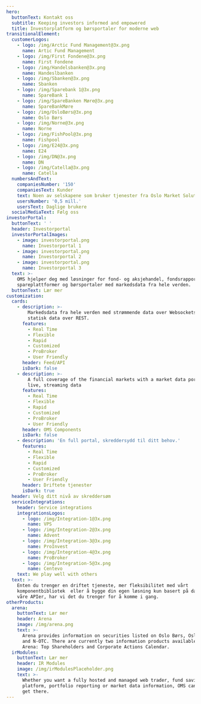 ```yaml
---
hero:
  buttonText: Kontakt oss
  subtitle: Keeping investors informed and empowered
  title: Investorplatform og børsportaler for moderne web
transitionalElement:
  customerLogos:
    - logo: /img/Arctic Fund Management@3x.png
      name: Artic Fund Management
    - logo: /img/First Fondene@3x.png
      name: First Fondene
    - logo: /img/Handelsbanken@3x.png
      name: Handeslbanken
    - logo: /img/Sbanken@3x.png
      name: Sbanken
    - logo: /img/Sparebank 1@3x.png
      name: SpareBank 1
    - logo: /img/SpareBanken Møre@3x.png
      name: SpareBankMøre
    - logo: /img/OsloBørs@3x.png
      name: Oslo Børs
    - logo: /img/Norne@3x.png
      name: Norne
    - logo: /img/FishPool@3x.png
      name: Fishpool
    - logo: /img/E24@3x.png
      name: E24
    - logo: /img/DN@3x.png
      name: DN
    - logo: /img/Catella@3x.png
      name: Catella
  numbersAndText:
    companiesNumber: '150'
    companiesText: Kunder
    text: Noen av selskapene som bruker tjenester fra Oslo Market Solutions
    usersNumber: '0,5 mill.'
    usersText: Daglige brukere
  socialMediaText: Følg oss
investorPortal:
  buttonText: ' '
  header: Investorportal
  investorPortalImages:
    - image: investorportal.png
      name: Investorportal 1
    - image: investorportal.png
      name: Investorportal 2
    - image: investorportal.png
      name: Investorportal 3
  text: >-
    OMS hjelper deg med løsninger for fond- og aksjehandel, fondsrapportering,
    spareplattformer og børsportaler med markedsdata fra hele verden.
  buttonText: Lær mer
customization:
  cards:
    - description: >-
        Markedsdata fra hele verden med strømmende data over Websockets og
        statisk data over REST.
      features:
        - Real Time
        - Flexible
        - Rapid
        - Customized
        - ProBroker
        - User Friendly
      header: Feed/API
      isDark: false
    - description: >-
        A full coverage of the financial markets with a market data portal with
        live, streaming data
      features:
        - Real Time
        - Flexible
        - Rapid
        - Customized
        - ProBroker
        - User Friendly
      header: OMS Components
      isDark: false
    - description: 'En full portal, skreddersydd til ditt behov.'
      features:
        - Real Time
        - Flexible
        - Rapid
        - Customized
        - ProBroker
        - User Friendly
      header: Driftete tjenester
      isDark: true
  header: Velg ditt nivå av skreddersøm
  serviceIntegrations:
    header: Service integrations
    integrationsLogos:
      - logo: /img/Integration-1@3x.png
        name: VPS
      - logo: /img/Integration-2@3x.png
        name: Advent
      - logo: /img/Integration-3@3x.png
        name: ProInvest
      - logo: /img/Integration-4@3x.png
        name: ProBroker
      - logo: /img/Integration-5@3x.png
        name: Centevo
    text: We play well with others
  text: >-
    Enten du trenger en driftet tjeneste, mer fleksibilitet med vårt
    komponentbibliotek  eller å bygge din egen løsning kun basert på data fra
    våre APIer, har vi det du trenger for å komme i gang.
otherProducts:
  arena:
    buttonText: Lær mer
    header: Arena
    image: /img/arena.png
    text: >-
      Arena provides information on securities listed on Oslo Børs, Oslo Axess
      and N-OTC. There are currently two information products available in
      Arena: Top Shareholders and Corporate Actions Calendar.
  irModules:
    buttonText: Lær mer
    header: IR Modules
    image: /img/irModulesPlaceholder.png
    text: >-
      Whether you want a fully hosted and managed web trader, fund savings
      platform, portfolio reporting or market data information, OMS can help you
      get there.
---
```

